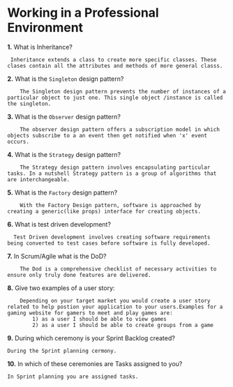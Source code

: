 # Working in a Professional Environment

**1.** What is Inheritance?

<!-- enter you answer in the space below -->

```
 Inheritance extends a class to create more specific classes. These clases contain all the attributes and methods of more general classs.
```

**2.** What is the `Singleton` design pattern?

<!-- enter you answer in the space below -->

```
    The Singleton design pattern prevents the number of instances of a particular object to just one. This single object /instance is called the singleton.
```

**3.** What is the `Observer` design pattern?

<!-- enter you answer in the space below -->

```
    The observer design pattern offers a subscription model in which objects subscribe to a an event then get notified when 'x' event occurs.
```

**4.** What is the `Strategy` design pattern?

<!-- enter you answer in the space below -->

```
    The Strategy design pattern involves encapsulating particular tasks. In a nutshell Strategy pattern is a group of algorithms that are interchangeable.
```

**5.** What is the `Factory` design pattern?

<!-- enter you answer in the space below -->

```
    With the Factory Design pattern, software is approached by creating a generic(like props) interface for creating objects.
```

**6.** What is test driven development?

<!-- enter you answer in the space below -->

```
  Test Driven development involves creating software requirements being converted to test cases before software is fully developed.
```

**7.** In Scrum/Agile what is the DoD?

<!-- enter you answer in the space below -->

```
    The Dod is a comprehensive checklist of necessary activities to ensure only truly done features are delivered.
```

**8.** Give two examples of a user story:

<!-- enter you answer in the space below -->

```
    Depending on your target market you would create a user story related to help postion your application to your users.Examples for a gaming website for gamers to meet and play games are:
        1) as a user I should be able to view games
        2) as a user I should be able to create groups from a game

```

**9.** During which ceremony is your Sprint Backlog created?

<!-- enter you answer in the space below -->

```
During the Sprint planning cermony.
```

**10.** In which of these ceremonies are Tasks assigned to you?

<!-- enter you answer in the space below -->

```
In Sprint planning you are assigned tasks.
```
